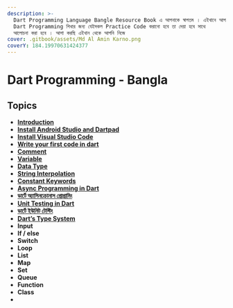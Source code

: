 ```yaml
---
description: >-
  Dart Programming Language Bangle Resource Book এ আপনাকে স্বাগতম । এইখানে আপনি
  Dart Programming শিখার জন্য যেইসকল Practice Code করানো হবে তা দেয়া হবে সাথে
  আলোচনা করা হবে । আশা করছি এইখান থেকে আপনি নিজে
cover: .gitbook/assets/Md Al Amin Karno.png
coverY: 184.19970631424377
---
```


# Dart Programming - Bangla

## Topics

* [**Introduction**](topics/introduction.md)
* [**Install Android Studio and Dartpad**](topics/install-android-studio-and-dartpad.md)
* [**Install Visual Studio Code**](topics/install-visual-studio-code.md)
* [**Write your first code in dart**](topics/first-code-in-dart.md)
* [**Comment**](topics/comments.md)
* [**Variable**](topics/variable.md)
* [**Data Type**](topics/data-types.md)
* [**String Interpolation**](topics/constant-keywords.md)
* [**Constant Keywords**](topics/constant-keywords.md)
* [**Async Programming in Dart**](topics/async-programming-in-dart.md)
* [**ডার্টে অ্যাসিনক্রোনাস প্রোগ্রামিং**](topics/sync-programming-in-dart-bangla.md)
* [**Unit Testing in Dart**](topics/unit-testing-in-dart.md)
* [**ডার্টে ইউনিট টেস্টিং**](topics/unit-testing-in-dart-bangla.md)
* [**Dart’s Type System**](topics/darts-type-system.md)
* **Input**
* **If / else**
* **Switch**
* **Loop**
* **List**
* **Map**
* **Set**
* **Queue**
* **Function**
* **Class**
*
